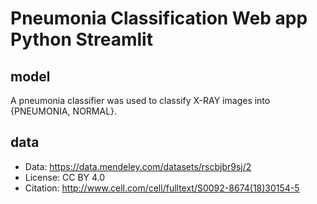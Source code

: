 # Pneumonia Classification Web app Python Streamlit

## model

A pneumonia classifier was used to classify X-RAY images into {PNEUMONIA, NORMAL}.

## data

- Data: https://data.mendeley.com/datasets/rscbjbr9sj/2
- License: CC BY 4.0
- Citation: http://www.cell.com/cell/fulltext/S0092-8674(18)30154-5
